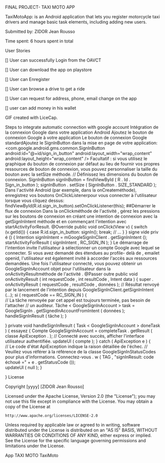 
FINAL PROJECT- TAXI MOTO APP

TaxiMotoApp: is an Android application that lets you register motorcycle taxi drivers and manage basic task elements, including adding new users.

Submitted by: ZIDOR Jean Rousso

Time spent: 6 hours spent in total
 
User Stories

[] User can successfully Login from the OAVCT 

[] User can download the app on playstore

[] User can Enregister

[] User can browse a drive to get a ride

[] User can request for address, phone, email change on the app

 [] user can add money in his wallet  
 
 
GIF created with LiceCap.

Steps to integrate automatic connection with google account
Intégration de la connexion Google dans votre application Android
Ajoutez le bouton de connexion Google à votre application Le bouton de connexion Google standardAjoutez le SignInButton dans la mise en page de votre application:
<com.google.android.gms.common.SignInButton android:id="@+id/sign_in_button" android:layout_width="wrap_content" android:layout_height="wrap_content" />
Facultatif : si vous utilisez le graphique du bouton de connexion par défaut au lieu de fournir vos propres ressources de bouton de connexion, vous pouvez personnaliser la taille du bouton avec la setSize méthode.
// Définissez les dimensions du bouton de connexion. SignInButton signInButton = findViewById ( R . Id . Sign_in_button ); signInButton . setSize ( SignInButton . SIZE_STANDARD ); Dans l'activité Android (par exemple, dans la onCreateméthode), enregistrez vos boutons OnClickListenerpour vous connecter à l'utilisateur lorsque vous cliquez dessus:
findViewById(R.id.sign_in_button).setOnClickListener(this); ##Démarrer le flux de connexion Dans la onClickméthode de l'activité , gérez les pressions sur les boutons de connexion en créant une intention de connexion avec la getSignInIntent méthode et en commençant l'intention avec startActivityForResult.
@Override public void onClick(View v) { switch (v.getId()) { case R.id.sign_in_button: signIn(); break; // ... } }
signe vide priv é () {
Intention signInIntent = mGoogleSignInClient . getSignInIntent (); startActivityForResult ( signInIntent , RC_SIGN_IN ); }
Le démarrage de l'intention invite l'utilisateur à sélectionner un compte Google avec lequel se connecter. Si vous avez demandé des étendues au profile- delà de , emailet openid, l'utilisateur est également invité à accorder l'accès aux ressources demandées.
Une fois l'utilisateur connecté, vous pouvez obtenir un GoogleSignInAccount objet pour l'utilisateur dans la onActivityResultméthode de l'activité .
@Passer outre public void onActivityResult ( int requestCode , int resultCode , Intent data ) {
super . onActivityResult ( requestCode , resultCode , données );
// Résultat renvoyé par le lancement de l'intention depuis GoogleSignInClient.getSignInIntent (...);
si ( requestCode == RC_SIGN_IN ) {  
    // La tâche renvoyée par cet appel est toujours terminée, pas besoin de l'attacher
    // un auditeur.
    Tâche < GoogleSignInAccount > task = GoogleSignIn . getSignedInAccountFromIntent ( données ); 
    handleSignInResult ( tâche );
}
 
}
private void handleSignInResult ( Task < GoogleSignInAccount > doneTask ) {
essayez { Compte GoogleSignInAccount = completeTask . getResult ( classe ApiException . );
   // Connecté avec succès, afficher l'interface utilisateur authentifiée.
    updateUI ( compte );
} catch ( ApiException e ) {   
    // Le code d'état ApiException indique la raison détaillée de l'échec.
    // Veuillez vous référer à la référence de la classe GoogleSignInStatusCodes pour plus d'informations.
    Connectez-vous . w ( TAG , "signInResult: code échoué =" + e . getStatusCode ());  
    updateUI ( null );
}
 
}
License

Copyright [yyyy] [ZIDOR Jean Rousso]
 
Licensed under the Apache License, Version 2.0 (the "License");
you may not use this file except in compliance with the License.
You may obtain a copy of the License at
 
    http://www.apache.org/licenses/LICENSE-2.0
 
Unless required by applicable law or agreed to in writing, software
distributed under the License is distributed on an "AS IS" BASIS,
WITHOUT WARRANTIES OR CONDITIONS OF ANY KIND, either express or implied.
See the License for the specific language governing permissions and
limitations under the License.
 
App TAXI MOTO
TaxiMoto
 

